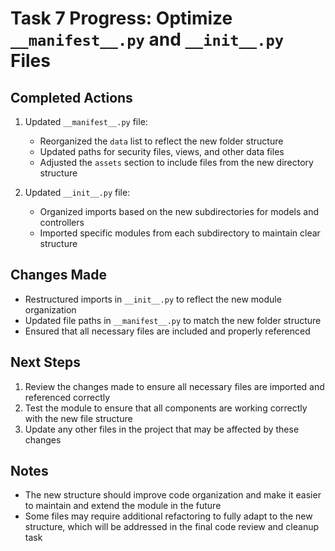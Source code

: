 # Task 7 Progress: Optimize `__manifest__.py` and `__init__.py` Files

## Completed Actions
1. Updated `__manifest__.py` file:
   - Reorganized the `data` list to reflect the new folder structure
   - Updated paths for security files, views, and other data files
   - Adjusted the `assets` section to include files from the new directory structure

2. Updated `__init__.py` file:
   - Organized imports based on the new subdirectories for models and controllers
   - Imported specific modules from each subdirectory to maintain clear structure

## Changes Made
- Restructured imports in `__init__.py` to reflect the new module organization
- Updated file paths in `__manifest__.py` to match the new folder structure
- Ensured that all necessary files are included and properly referenced

## Next Steps
1. Review the changes made to ensure all necessary files are imported and referenced correctly
2. Test the module to ensure that all components are working correctly with the new file structure
3. Update any other files in the project that may be affected by these changes

## Notes
- The new structure should improve code organization and make it easier to maintain and extend the module in the future
- Some files may require additional refactoring to fully adapt to the new structure, which will be addressed in the final code review and cleanup task